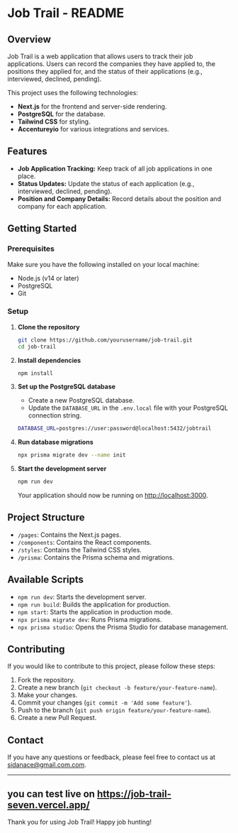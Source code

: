 # Job Trail - README

## Overview

Job Trail is a web application that allows users to track their job applications. Users can record the companies they have applied to, the positions they applied for, and the status of their applications (e.g., interviewed, declined, pending).

This project uses the following technologies:
- **Next.js** for the frontend and server-side rendering.
- **PostgreSQL** for the database.
- **Tailwind CSS** for styling.
- **Accentureyio** for various integrations and services.

## Features

- **Job Application Tracking:** Keep track of all job applications in one place.
- **Status Updates:** Update the status of each application (e.g., interviewed, declined, pending).
- **Position and Company Details:** Record details about the position and company for each application.

## Getting Started

### Prerequisites

Make sure you have the following installed on your local machine:

- Node.js (v14 or later)
- PostgreSQL
- Git

### Setup

1. **Clone the repository**

    ```bash
    git clone https://github.com/yourusername/job-trail.git
    cd job-trail
    ```

2. **Install dependencies**

    ```bash
    npm install
    ```

3. **Set up the PostgreSQL database**

    - Create a new PostgreSQL database.
    - Update the `DATABASE_URL` in the `.env.local` file with your PostgreSQL connection string.

    ```bash
    DATABASE_URL=postgres://user:password@localhost:5432/jobtrail
    ```

4. **Run database migrations**

    ```bash
    npx prisma migrate dev --name init
    ```

5. **Start the development server**

    ```bash
    npm run dev
    ```

    Your application should now be running on [http://localhost:3000](http://localhost:3000).

## Project Structure

- `/pages`: Contains the Next.js pages.
- `/components`: Contains the React components.
- `/styles`: Contains the Tailwind CSS styles.
- `/prisma`: Contains the Prisma schema and migrations.

## Available Scripts

- `npm run dev`: Starts the development server.
- `npm run build`: Builds the application for production.
- `npm start`: Starts the application in production mode.
- `npx prisma migrate dev`: Runs Prisma migrations.
- `npx prisma studio`: Opens the Prisma Studio for database management.

## Contributing

If you would like to contribute to this project, please follow these steps:

1. Fork the repository.
2. Create a new branch (`git checkout -b feature/your-feature-name`).
3. Make your changes.
4. Commit your changes (`git commit -m 'Add some feature'`).
5. Push to the branch (`git push origin feature/your-feature-name`).
6. Create a new Pull Request.



## Contact

If you have any questions or feedback, please feel free to contact us at [sidanace@gmail.com.com](mailto:sidanace@gmail.com.com).

---
you can test live on https://job-trail-seven.vercel.app/
---
Thank you for using Job Trail! Happy job hunting!

